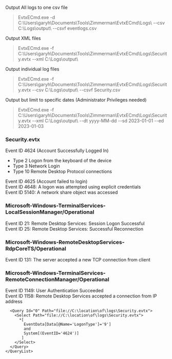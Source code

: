 Output All logs to one csv file
> EvtxECmd.exe -d C:\Users\garyh\Documents\Tools\Zimmerman\EvtxECmd\Logs\ --csv C:\Logs\output\ --csvf eventlogs.csv

Output XML files
> EvtxECmd.exe -f C:\Users\garyh\Documents\Tools\Zimmerman\EvtxECmd\Logs\Security.evtx --xml C:\Logs\output\

Output individual log files
> EvtxECmd.exe -f C:\Users\garyh\Documents\Tools\Zimmerman\EvtxECmd\Logs\Security.evtx --csv C:\Logs\output\ --csvf Security.csv

Output but limit to specific dates (Administrator Privileges needed)
> EvtxECmd.exe -f C:\Users\garyh\Documents\Tools\Zimmerman\EvtxECmd\Logs\Security.evtx --xml C:\Logs\output\ --dt yyyy-MM-dd --sd 2023-01-01 --ed 2023-01-03

### Security.evtx

Event ID 4624 (Account Successfully Logged In)  

+ Type 2 Logon from the keyboard of the device
+ Type 3 Network Login
+ Type 10 Remote Desktop Protocol connections

Event ID 4625 (Account failed to login)  
Event ID 4648: A logon was attempted using explicit credentials  
Event ID 5140: A network share object was accessed


### Microsoft-Windows-TerminalServices-LocalSessionManager/Operational

Event ID 21: Remote Desktop Services: Session Logon Successful  
Event ID 25: Remote Desktop Services: Successful Reconnection   

### Microsoft-Windows-RemoteDesktopServices-RdpCoreTS/Operational

Event ID 131: The server accepted a new TCP connection from client  

### Microsoft-Windows-TerminalServices-RemoteConnectionManager/Operational

Event ID 1149: User Authentication Succeeded   
Event ID 1158: Remote Desktop Services accepted a connection from IP address <ipAddress>   


```<QueryList>
  <Query Id="0" Path="file://C:\location\of\logs\Security.evtx">
    <Select Path="file://C:\location\of\logs\Security.evtx">
      *[
        EventData[Data[@Name='LogonType']='9']
        and
        System[(EventID='4624')]
       ] 
    </Select>
  </Query>
</QueryList>
```
